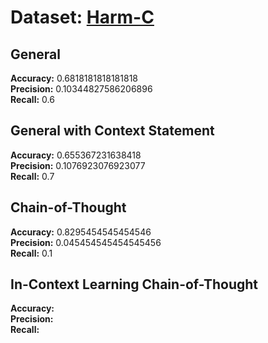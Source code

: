 # Dataset: [Harm-C](https://github.com/LCS2-IIITD/MOMENTA)

## General

**Accuracy:** 0.6818181818181818    
**Precision:** 0.10344827586206896   
**Recall:** 0.6  

## General with Context Statement

**Accuracy:** 0.655367231638418   
**Precision:** 0.1076923076923077  
**Recall:** 0.7 

## Chain-of-Thought

**Accuracy:** 0.8295454545454546      
**Precision:** 0.045454545454545456    
**Recall:** 0.1   

## In-Context Learning Chain-of-Thought

**Accuracy:**   
**Precision:**  
**Recall:** 